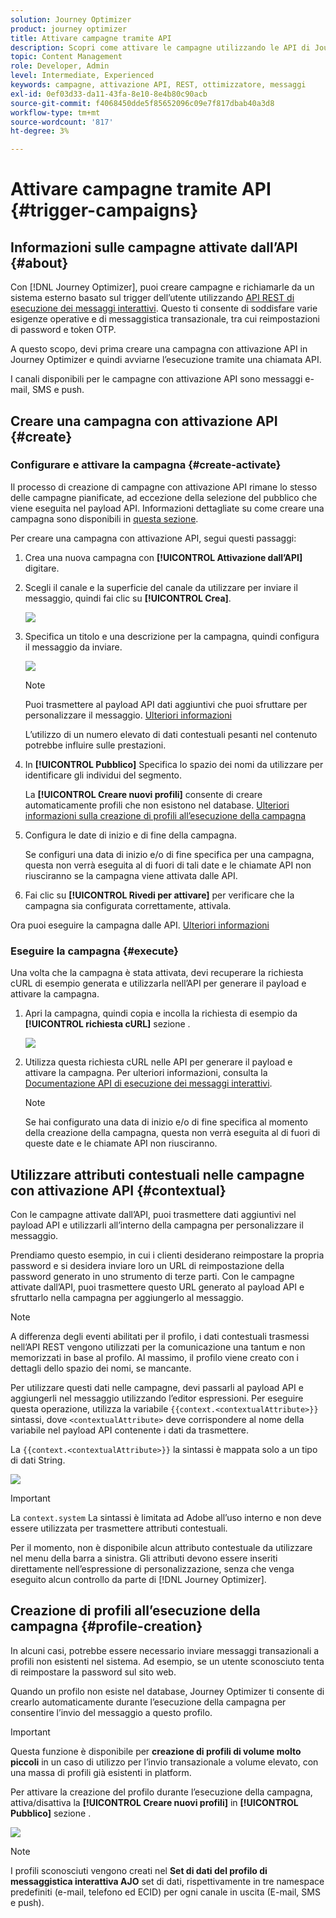 ```yaml
---
solution: Journey Optimizer
product: journey optimizer
title: Attivare campagne tramite API
description: Scopri come attivare le campagne utilizzando le API di Journey Optimizer
topic: Content Management
role: Developer, Admin
level: Intermediate, Experienced
keywords: campagne, attivazione API, REST, ottimizzatore, messaggi
exl-id: 0ef03d33-da11-43fa-8e10-8e4b80c90acb
source-git-commit: f4068450dde5f85652096c09e7f817dbab40a3d8
workflow-type: tm+mt
source-wordcount: '817'
ht-degree: 3%

---
```


# Attivare campagne tramite API {#trigger-campaigns}

## Informazioni sulle campagne attivate dall’API {#about}

Con [!DNL Journey Optimizer], puoi creare campagne e richiamarle da un sistema esterno basato sul trigger dell’utente utilizzando [API REST di esecuzione dei messaggi interattivi](https://developer.adobe.com/journey-optimizer-apis/references/messaging/#tag/execution). Questo ti consente di soddisfare varie esigenze operative e di messaggistica transazionale, tra cui reimpostazioni di password e token OTP.

A questo scopo, devi prima creare una campagna con attivazione API in Journey Optimizer e quindi avviarne l’esecuzione tramite una chiamata API.

I canali disponibili per le campagne con attivazione API sono messaggi e-mail, SMS e push.

## Creare una campagna con attivazione API {#create}

### Configurare e attivare la campagna {#create-activate}

Il processo di creazione di campagne con attivazione API rimane lo stesso delle campagne pianificate, ad eccezione della selezione del pubblico che viene eseguita nel payload API. Informazioni dettagliate su come creare una campagna sono disponibili in [questa sezione](create-campaign.md).

Per creare una campagna con attivazione API, segui questi passaggi:

1. Crea una nuova campagna con **[!UICONTROL Attivazione dall’API]** digitare.

1. Scegli il canale e la superficie del canale da utilizzare per inviare il messaggio, quindi fai clic su **[!UICONTROL Crea]**.

   ![](assets/api-triggered-type.png)

1. Specifica un titolo e una descrizione per la campagna, quindi configura il messaggio da inviare.

   ![](assets/api-triggered-properties.png)

   >[!NOTE]
   >
   >Puoi trasmettere al payload API dati aggiuntivi che puoi sfruttare per personalizzare il messaggio. [Ulteriori informazioni](#contextual)
   >
   >L’utilizzo di un numero elevato di dati contestuali pesanti nel contenuto potrebbe influire sulle prestazioni.

1. In **[!UICONTROL Pubblico]** Specifica lo spazio dei nomi da utilizzare per identificare gli individui del segmento.

   La **[!UICONTROL Creare nuovi profili]** consente di creare automaticamente profili che non esistono nel database. [Ulteriori informazioni sulla creazione di profili all’esecuzione della campagna](#profile-creation)

1. Configura le date di inizio e di fine della campagna.

   Se configuri una data di inizio e/o di fine specifica per una campagna, questa non verrà eseguita al di fuori di tali date e le chiamate API non riusciranno se la campagna viene attivata dalle API.

1. Fai clic su **[!UICONTROL Rivedi per attivare]** per verificare che la campagna sia configurata correttamente, attivala.

Ora puoi eseguire la campagna dalle API. [Ulteriori informazioni](#execute)

### Eseguire la campagna {#execute}

Una volta che la campagna è stata attivata, devi recuperare la richiesta cURL di esempio generata e utilizzarla nell’API per generare il payload e attivare la campagna.

1. Apri la campagna, quindi copia e incolla la richiesta di esempio da **[!UICONTROL richiesta cURL]** sezione .

   ![](assets/api-triggered-curl.png)

1. Utilizza questa richiesta cURL nelle API per generare il payload e attivare la campagna. Per ulteriori informazioni, consulta la [Documentazione API di esecuzione dei messaggi interattivi](https://developer.adobe.com/journey-optimizer-apis/references/messaging/#tag/execution).

   >[!NOTE]
   >
   >Se hai configurato una data di inizio e/o di fine specifica al momento della creazione della campagna, questa non verrà eseguita al di fuori di queste date e le chiamate API non riusciranno.

## Utilizzare attributi contestuali nelle campagne con attivazione API {#contextual}

Con le campagne attivate dall’API, puoi trasmettere dati aggiuntivi nel payload API e utilizzarli all’interno della campagna per personalizzare il messaggio.

Prendiamo questo esempio, in cui i clienti desiderano reimpostare la propria password e si desidera inviare loro un URL di reimpostazione della password generato in uno strumento di terze parti. Con le campagne attivate dall’API, puoi trasmettere questo URL generato al payload API e sfruttarlo nella campagna per aggiungerlo al messaggio.

>[!NOTE]
>
>A differenza degli eventi abilitati per il profilo, i dati contestuali trasmessi nell’API REST vengono utilizzati per la comunicazione una tantum e non memorizzati in base al profilo. Al massimo, il profilo viene creato con i dettagli dello spazio dei nomi, se mancante.

Per utilizzare questi dati nelle campagne, devi passarli al payload API e aggiungerli nel messaggio utilizzando l’editor espressioni. Per eseguire questa operazione, utilizza la variabile `{{context.<contextualAttribute>}}` sintassi, dove `<contextualAttribute>` deve corrispondere al nome della variabile nel payload API contenente i dati da trasmettere.

La `{{context.<contextualAttribute>}}` la sintassi è mappata solo a un tipo di dati String.

![](assets/api-triggered-context.png)

>[!IMPORTANT]
>
>La `context.system` La sintassi è limitata ad Adobe all’uso interno e non deve essere utilizzata per trasmettere attributi contestuali.

Per il momento, non è disponibile alcun attributo contestuale da utilizzare nel menu della barra a sinistra. Gli attributi devono essere inseriti direttamente nell’espressione di personalizzazione, senza che venga eseguito alcun controllo da parte di [!DNL Journey Optimizer].

## Creazione di profili all’esecuzione della campagna {#profile-creation}

In alcuni casi, potrebbe essere necessario inviare messaggi transazionali a profili non esistenti nel sistema. Ad esempio, se un utente sconosciuto tenta di reimpostare la password sul sito web.

Quando un profilo non esiste nel database, Journey Optimizer ti consente di crearlo automaticamente durante l’esecuzione della campagna per consentire l’invio del messaggio a questo profilo.

>[!IMPORTANT]
>
>Questa funzione è disponibile per **creazione di profili di volume molto piccoli** in un caso di utilizzo per l’invio transazionale a volume elevato, con una massa di profili già esistenti in platform.

Per attivare la creazione del profilo durante l’esecuzione della campagna, attiva/disattiva la **[!UICONTROL Creare nuovi profili]** in **[!UICONTROL Pubblico]** sezione .

![](assets/api-triggered-create-profile.png)

>[!NOTE]
>
>I profili sconosciuti vengono creati nel **Set di dati del profilo di messaggistica interattiva AJO** set di dati, rispettivamente in tre namespace predefiniti (e-mail, telefono ed ECID) per ogni canale in uscita (E-mail, SMS e push).
